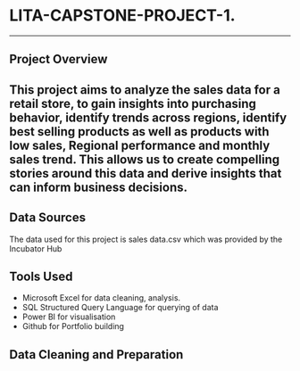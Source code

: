 # LITA-CAPSTONE-PROJECT-1.
 ---
 ## Project Overview 
This project aims to analyze the sales data for a retail store, to gain insights into purchasing behavior, identify trends across regions, identify best selling products as well as products with low sales, Regional performance and monthly sales trend. This allows us to create compelling stories around this data and derive insights that can inform business decisions.
---

## Data Sources
The data used for this project is  sales data.csv which was provided by the Incubator Hub

## Tools Used
- Microsoft Excel for data cleaning, analysis.
- SQL Structured Query Language for querying of data
- Power BI for visualisation
- Github for Portfolio building

## Data Cleaning and Preparation 

